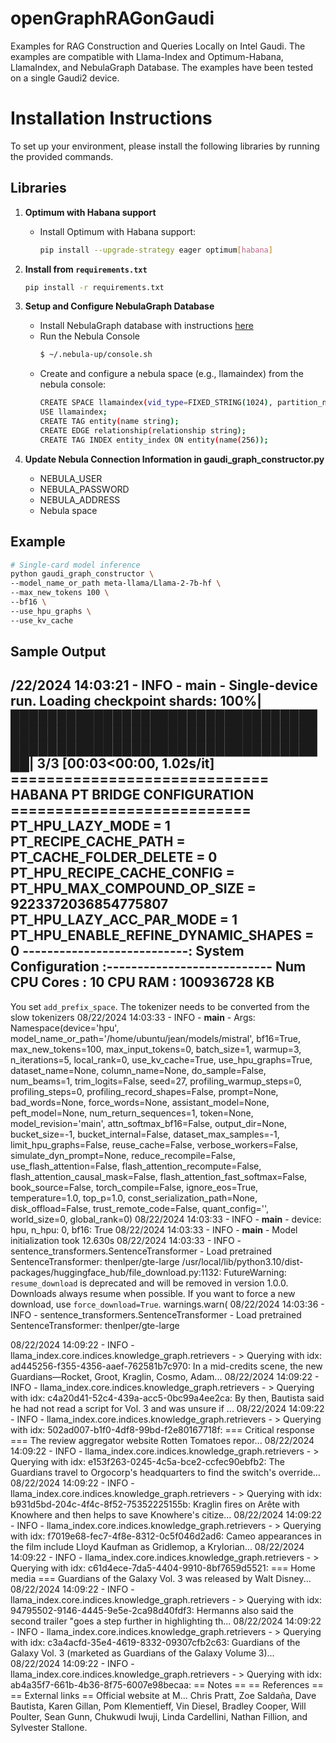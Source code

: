 # openGraphRAGonGaudi
Examples for RAG Construction and Queries Locally on Intel Gaudi. The examples are compatible with Llama-Index and Optimum-Habana, LlamaIndex, and NebulaGraph Database. The examples have been tested on a single Gaudi2 device.

# Installation Instructions

To set up your environment, please install the following libraries by running the provided commands.

## Libraries
1. **Optimum with Habana support**
   - Install Optimum with Habana support:
     ```bash
     pip install --upgrade-strategy eager optimum[habana]
     ```

2. **Install from `requirements.txt`**
     ```bash
     pip install -r requirements.txt
     ```
3. **Setup and Configure NebulaGraph Database**
   - Install NebulaGraph database with instructions [here](https://docs.nebula-graph.io/3.0.0/2.quick-start/2.install-nebula-graph/)
   - Run the Nebula Console
     ```bash
     $ ~/.nebula-up/console.sh
     ```
   - Create and configure a nebula space (e.g., llamaindex) from the nebula console:
     ```bash
     CREATE SPACE llamaindex(vid_type=FIXED_STRING(1024), partition_num=1, replica_factor=1); 
     USE llamaindex;  
     CREATE TAG entity(name string); 
     CREATE EDGE relationship(relationship string); 
     CREATE TAG INDEX entity_index ON entity(name(256)); 
     ```
4. **Update Nebula Connection Information in gaudi_graph_constructor.py**
   - NEBULA_USER
   - NEBULA_PASSWORD
   - NEBULA_ADDRESS
   - Nebula space

## Example
```bash
# Single-card model inference
python gaudi_graph_constructor \
--model_name_or_path meta-llama/Llama-2-7b-hf \
--max_new_tokens 100 \
--bf16 \
--use_hpu_graphs \
--use_kv_cache
```
## Sample Output
/22/2024 14:03:21 - INFO - __main__ - Single-device run. 
Loading checkpoint shards: 100%|█████████████████████████████████████████████████████████████████████████████████████████████████████| 3/3 [00:03<00:00,  1.02s/it] 
============================= HABANA PT BRIDGE CONFIGURATION =========================== 
PT_HPU_LAZY_MODE = 1 
PT_RECIPE_CACHE_PATH = 
PT_CACHE_FOLDER_DELETE = 0 
PT_HPU_RECIPE_CACHE_CONFIG = 
PT_HPU_MAX_COMPOUND_OP_SIZE = 9223372036854775807 
PT_HPU_LAZY_ACC_PAR_MODE = 1 
PT_HPU_ENABLE_REFINE_DYNAMIC_SHAPES = 0 
---------------------------: System Configuration :--------------------------- 
Num CPU Cores : 10 
CPU RAM       : 100936728 KB 
------------------------------------------------------------------------------ 
You set `add_prefix_space`. The tokenizer needs to be converted from the slow tokenizers 
08/22/2024 14:03:33 - INFO - __main__ - Args: Namespace(device='hpu', model_name_or_path='/home/ubuntu/jean/models/mistral', bf16=True, max_new_tokens=100, max_input_tokens=0, batch_size=1, warmup=3, n_iterations=5, local_rank=0, use_kv_cache=True, use_hpu_graphs=True, dataset_name=None, column_name=None, do_sample=False, num_beams=1, trim_logits=False, seed=27, profiling_warmup_steps=0, profiling_steps=0, profiling_record_shapes=False, prompt=None, bad_words=None, force_words=None, assistant_model=None, peft_model=None, num_return_sequences=1, token=None, model_revision='main', attn_softmax_bf16=False, output_dir=None, bucket_size=-1, bucket_internal=False, dataset_max_samples=-1, limit_hpu_graphs=False, reuse_cache=False, verbose_workers=False, simulate_dyn_prompt=None, reduce_recompile=False, use_flash_attention=False, flash_attention_recompute=False, flash_attention_causal_mask=False, flash_attention_fast_softmax=False, book_source=False, torch_compile=False, ignore_eos=True, temperature=1.0, top_p=1.0, const_serialization_path=None, disk_offload=False, trust_remote_code=False, quant_config='', world_size=0, global_rank=0) 
08/22/2024 14:03:33 - INFO - __main__ - device: hpu, n_hpu: 0, bf16: True 
08/22/2024 14:03:33 - INFO - __main__ - Model initialization took 12.630s 
08/22/2024 14:03:33 - INFO - sentence_transformers.SentenceTransformer - Load pretrained SentenceTransformer: thenlper/gte-large 
/usr/local/lib/python3.10/dist-packages/huggingface_hub/file_download.py:1132: FutureWarning: `resume_download` is deprecated and will be removed in version 1.0.0. Downloads always resume when possible. If you want to force a new download, use `force_download=True`. 
  warnings.warn( 
08/22/2024 14:03:36 - INFO - sentence_transformers.SentenceTransformer - Load pretrained SentenceTransformer: thenlper/gte-large 
  
08/22/2024 14:09:22 - INFO - llama_index.core.indices.knowledge_graph.retrievers - > Querying with idx: ad445256-f355-4356-aaef-762581b7c970: In a mid-credits scene, the new Guardians—Rocket, Groot, Kraglin, Cosmo, Adam... 
08/22/2024 14:09:22 - INFO - llama_index.core.indices.knowledge_graph.retrievers - > Querying with idx: c4a20d41-52c4-439a-acc5-0bc99a4ee2ca: By then, Bautista said he had not read a script for Vol. 3 and was unsure if ... 
08/22/2024 14:09:22 - INFO - llama_index.core.indices.knowledge_graph.retrievers - > Querying with idx: 502ad007-b1f0-4df8-99bd-f2e80167718f: === Critical response === 
The review aggregator website Rotten Tomatoes repor... 
08/22/2024 14:09:22 - INFO - llama_index.core.indices.knowledge_graph.retrievers - > Querying with idx: e153f263-0245-4c5a-bce2-ccfec90ebfb2: The Guardians travel to Orgocorp's headquarters to find the switch's override... 
08/22/2024 14:09:22 - INFO - llama_index.core.indices.knowledge_graph.retrievers - > Querying with idx: b931d5bd-204c-4f4c-8f52-75352225155b: Kraglin fires on Arête with Knowhere and then helps to save Knowhere's citize... 
08/22/2024 14:09:22 - INFO - llama_index.core.indices.knowledge_graph.retrievers - > Querying with idx: f7019e68-fec7-4f8e-8312-0c5f046d2ad6: Cameo appearances in the film include Lloyd Kaufman as Gridlemop, a Krylorian... 
08/22/2024 14:09:22 - INFO - llama_index.core.indices.knowledge_graph.retrievers - > Querying with idx: c61d4ece-7da5-4404-9910-8bf7659d5521: === Home media === 
Guardians of the Galaxy Vol. 3 was released by Walt Disney... 
08/22/2024 14:09:22 - INFO - llama_index.core.indices.knowledge_graph.retrievers - > Querying with idx: 94795502-9146-4445-9e5e-2ca98d40fdf3: Hermanns also said the second trailer "goes a step further in highlighting th... 
08/22/2024 14:09:22 - INFO - llama_index.core.indices.knowledge_graph.retrievers - > Querying with idx: c3a4acfd-35e4-4619-8332-09307cfb2c63: Guardians of the Galaxy Vol. 3 (marketed as Guardians of the Galaxy Volume 3)... 
08/22/2024 14:09:22 - INFO - llama_index.core.indices.knowledge_graph.retrievers - > Querying with idx: ab4a35f7-661b-4b36-8f75-6007e98becaa: == Notes == 
== References == 
== External links == 
Official website  at M... 
Chris Pratt, Zoe Saldaña, Dave Bautista, Karen Gillan, Pom Klementieff, Vin Diesel, Bradley Cooper, Will Poulter, Sean Gunn, Chukwudi Iwuji, Linda Cardellini, Nathan Fillion, and Sylvester Stallone. 


